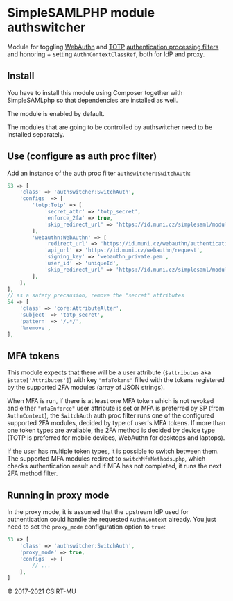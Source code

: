 # SimpleSAMLPHP module authswitcher

Module for toggling [WebAuthn](https://github.com/CESNET/simplesamlphp-module-webauthn) and [TOTP](https://gitlab.ics.muni.cz/perun/proxyaai/simplesamlphp/simplesamlphp-module-totp) [authentication processing filters](https://simplesamlphp.org/docs/stable/simplesamlphp-authproc) and honoring + setting `AuthnContextClassRef`, both for IdP and proxy.

## Install

You have to install this module using Composer together with SimpleSAMLphp so that dependencies are installed as well.

The module is enabled by default.

The modules that are going to be controlled by authswitcher need to be installed separately.

## Use (configure as auth proc filter)

Add an instance of the auth proc filter `authswitcher:SwitchAuth`:

```php
53 => [
    'class' => 'authswitcher:SwitchAuth',
    'configs' => [
        'totp:Totp' => [
            'secret_attr' => 'totp_secret',
            'enforce_2fa' => true,
            'skip_redirect_url' => 'https://id.muni.cz/simplesaml/module.php/authswitcher/switchMfaMethods.php',
        ],
        'webauthn:WebAuthn' => [
            'redirect_url' => 'https://id.muni.cz/webauthn/authentication_request',
            'api_url' => 'https://id.muni.cz/webauthn/request',
            'signing_key' => 'webauthn_private.pem',
            'user_id' => 'uniqueId',
            'skip_redirect_url' => 'https://id.muni.cz/simplesaml/module.php/authswitcher/switchMfaMethods.php',
        ],
    ],
],
// as a safety precausion, remove the "secret" attributes
54 => [
    'class' => 'core:AttributeAlter',
    'subject' => 'totp_secret',
    'pattern' => '/.*/',
    '%remove',
],
```

## MFA tokens

This module expects that there will be a user attribute (`$attributes` aka `$state['Attributes']`) with key `"mfaTokens"` filled with the tokens registered by the supported 2FA modules (array of JSON strings).

When MFA is run, if there is at least one MFA token which is not revoked and either `"mfaEnforce"` user attribute is set or MFA is preferred by SP (from `AuthnContext`), the `SwitchAuth` auth proc filter runs one of the configured supported 2FA modules, decided by type of user's MFA tokens. If more than one token types are available, the 2FA method is decided by device type (TOTP is preferred for mobile devices, WebAuthn for desktops and laptops).

If the user has multiple token types, it is possible to switch between them. The supported MFA modules redirect to `switchMfaMethods.php`, which checks authentication result and if MFA has not completed, it runs the next 2FA method filter.

## Running in proxy mode

In the proxy mode, it is assumed that the upstream IdP used for authentication could handle the requested `AuthnContext` already. You just need to set the `proxy_mode` configuration option to `true`:

```php
53 => [
    'class' => 'authswitcher:SwitchAuth',
    'proxy_mode' => true,
    'configs' => [
        // ...
    ],
]
```

© 2017-2021 CSIRT-MU
